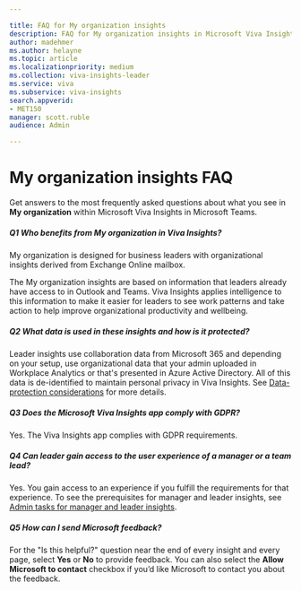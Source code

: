 ```yaml
---

title: FAQ for My organization insights
description: FAQ for My organization insights in Microsoft Viva Insights
author: madehmer
ms.author: helayne
ms.topic: article
ms.localizationpriority: medium 
ms.collection: viva-insights-leader
ms.service: viva 
ms.subservice: viva-insights 
search.appverid: 
- MET150 
manager: scott.ruble
audience: Admin

---
```


# My organization insights FAQ

Get answers to the most frequently asked questions about what you see in **My organization** within Microsoft Viva Insights in Microsoft Teams.

##### Q1 Who benefits from My organization in Viva Insights?

My organization is designed for business leaders with organizational insights derived from Exchange Online mailbox.

The My organization insights are based on information that leaders already have access to in Outlook and Teams. Viva Insights applies intelligence to this information to make it easier for leaders to see work patterns and take action to help improve organizational productivity and wellbeing.

##### Q2 What data is used in these insights and how is it protected?

Leader insights use collaboration data from Microsoft 365 and depending on your setup, use organizational data that your admin uploaded in Workplace Analytics or that's presented in Azure Active Directory. All of this data is de-identified to maintain personal privacy in Viva Insights. See [Data-protection considerations](../privacy/data-protection-considerations.md) for more details.

##### Q3 Does the Microsoft Viva Insights app comply with GDPR? 

Yes. The Viva Insights app complies with GDPR requirements.

##### Q4 Can leader gain access to the user experience of a manager or a team lead?

Yes. You gain access to an experience if you fulfill the requirements for that experience. To see the prerequisites for manager and leader insights, see [Admin tasks for manager and leader insights](../setup/ml-insights-setup.md).

##### Q5 How can I send Microsoft feedback?

For the "Is this helpful?" question near the end of every insight and every page, select **Yes** or **No** to provide feedback. You can also select the **Allow Microsoft to contact** checkbox if you’d like Microsoft to contact you about the feedback.
